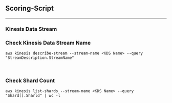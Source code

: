 ## Scoring-Script
---
### Kinesis Data Stream
### Check Kinesis Data Stream Name
```
aws kinesis describe-stream --stream-name <KDS Name> --query "StreamDescription.StreamName"
```

<br>

### Check Shard Count
```
aws kinesis list-shards --stream-name <KDS Name> --query "Shard[].Sharld" | wc -l
```